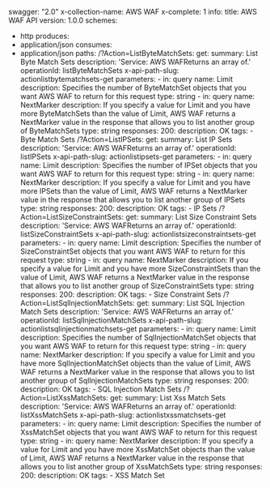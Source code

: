 swagger: "2.0"
x-collection-name: AWS WAF
x-complete: 1
info:
  title: AWS WAF API
  version: 1.0.0
schemes:
- http
produces:
- application/json
consumes:
- application/json
paths:
  /?Action=ListByteMatchSets:
    get:
      summary: List Byte Match Sets
      description: 'Service: AWS WAFReturns an array of.'
      operationId: listByteMatchSets
      x-api-path-slug: actionlistbytematchsets-get
      parameters:
      - in: query
        name: Limit
        description: Specifies the number of ByteMatchSet objects that you want AWS
          WAF to return for this request
        type: string
      - in: query
        name: NextMarker
        description: If you specify a value for Limit and you have more ByteMatchSets
          than the value of Limit, AWS WAF returns a NextMarker value in the response
          that allows you to list another group of ByteMatchSets
        type: string
      responses:
        200:
          description: OK
      tags:
      - Byte Match Sets
  /?Action=ListIPSets:
    get:
      summary: List IP Sets
      description: 'Service: AWS WAFReturns an array of.'
      operationId: listIPSets
      x-api-path-slug: actionlistipsets-get
      parameters:
      - in: query
        name: Limit
        description: Specifies the number of IPSet objects that you want AWS WAF to
          return for this request
        type: string
      - in: query
        name: NextMarker
        description: If you specify a value for Limit and you have more IPSets than
          the value of Limit, AWS WAF returns a NextMarker value in the response that
          allows you to list another group of IPSets
        type: string
      responses:
        200:
          description: OK
      tags:
      - IP Sets
  /?Action=ListSizeConstraintSets:
    get:
      summary: List Size Constraint Sets
      description: 'Service: AWS WAFReturns an array of.'
      operationId: listSizeConstraintSets
      x-api-path-slug: actionlistsizeconstraintsets-get
      parameters:
      - in: query
        name: Limit
        description: Specifies the number of SizeConstraintSet objects that you want
          AWS WAF to return for this request
        type: string
      - in: query
        name: NextMarker
        description: If you specify a value for Limit and you have more SizeConstraintSets
          than the value of Limit, AWS WAF returns a NextMarker value in the response
          that allows you to list another group of SizeConstraintSets
        type: string
      responses:
        200:
          description: OK
      tags:
      - Size Constraint Sets
  /?Action=ListSqlInjectionMatchSets:
    get:
      summary: List SQL Injection Match Sets
      description: 'Service: AWS WAFReturns an array of.'
      operationId: listSqlInjectionMatchSets
      x-api-path-slug: actionlistsqlinjectionmatchsets-get
      parameters:
      - in: query
        name: Limit
        description: Specifies the number of SqlInjectionMatchSet objects that you
          want AWS WAF to return for this request
        type: string
      - in: query
        name: NextMarker
        description: If you specify a value for Limit and you have more SqlInjectionMatchSet
          objects than the value of Limit, AWS WAF returns a NextMarker value in the
          response that allows you to list another group of SqlInjectionMatchSets
        type: string
      responses:
        200:
          description: OK
      tags:
      - SQL Injection Match Sets
  /?Action=ListXssMatchSets:
    get:
      summary: List Xss Match Sets
      description: 'Service: AWS WAFReturns an array of.'
      operationId: listXssMatchSets
      x-api-path-slug: actionlistxssmatchsets-get
      parameters:
      - in: query
        name: Limit
        description: Specifies the number of XssMatchSet objects that you want AWS
          WAF to return for this request
        type: string
      - in: query
        name: NextMarker
        description: If you specify a value for Limit and you have more XssMatchSet
          objects than the value of Limit, AWS WAF returns a NextMarker value in the
          response that allows you to list another group of XssMatchSets
        type: string
      responses:
        200:
          description: OK
      tags:
      - XSS Match Set